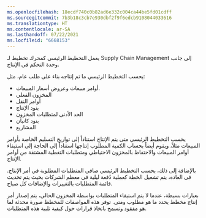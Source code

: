 ```yaml
---
ms.openlocfilehash: 18ecdf740c0b82ad6e332c004ca44be5fd01cdff
ms.sourcegitcommit: 7b3b18c3cb7e930dbf2f9f6edcb9108044033616
ms.translationtype: HT
ms.contentlocale: ar-SA
ms.lasthandoff: 07/22/2021
ms.locfileid: "6668153"
---
```

يعمل التخطيط الرئيسي كمحرك تخطيط لـ Supply Chain Management إلى جانب وحدة التحكم في الإنتاج.

يحسب التخطيط الرئيسي ما تم إنتاجه بناء على طلب عام، مثل:

-   أوامر مبيعات وعروض أسعار المبيعات.
-   المخزون الفعلي
-   أوامر النقل‬
-   بنود الإنتاج
-   الحد الأدنى لمتطلبات المخزون
-   بنود كانبان
-   المشاريع

يحسب التخطيط الرئيسي متى يتم الإنتاج استناداً إلى تواريخ التسليم الخاصة بأوامر المبيعات مثلاً، ويقوم أيضاً بحساب الكمية المطلوب إنتاجها استناداً إلى الحاجة إلى استيفاء أوامر المبيعات والاحتفاظ بالمخزون الاحتياطي ومتطلبات التغطية المشتقة من أوامر الإنتاج.

بالإضافة إلى ذلك، يحسب التخطيط الرئيسي صافي المتطلبات المطلوبة في أمر الإنتاج. في العادة، يتم تشغيل الخطة كعملية دُفعة ليلية في معظم الشركات بحيث يتم تحديث قائمة المتطلبات بالتغييرات والإضافات كل صباح.

بعبارات بسيطة، عندما لا يتم استيفاء المتطلبات بواسطة المخزون الحالي، يتم إصدار أمر إنتاج مخطط يحدد ما هو مطلوب ومتى. توفر هذه المواصفات للمخطط صورة محدثة لما هو مفقود وتسمح باتخاذ قرارات حول كيفية تلبية هذه المتطلبات.
